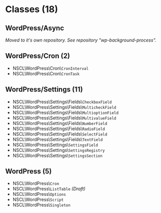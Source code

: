 # Classes (18)
## WordPress/Async
_Moved to it's own repository. See repository "wp-background-process"._

## WordPress/Cron (2)
* NSCL\WordPress\Cron\\`CronInterval`
* NSCL\WordPress\Cron\\`CronTask`

## WordPress/Settings (11)
* NSCL\WordPress\Settings\Fields\\`CheckboxField`
* NSCL\WordPress\Settings\Fields\\`MulticheckField`
* NSCL\WordPress\Settings\Fields\\`MultioptionField`
* NSCL\WordPress\Settings\Fields\\`MultivalueField`
* NSCL\WordPress\Settings\Fields\\`NumberField`
* NSCL\WordPress\Settings\Fields\\`RadioField`
* NSCL\WordPress\Settings\Fields\\`SelectField`
* NSCL\WordPress\Settings\Fields\\`TextField`
* NSCL\WordPress\Settings\\`SettingsField`
* NSCL\WordPress\Settings\\`SettingsRegistry`
* NSCL\WordPress\Settings\\`SettingsSection`

## WordPress (5)
* NSCL\WordPress\\`Cron`
* NSCL\WordPress\\`ListTable` _(Draft)_
* NSCL\WordPress\\`Options`
* NSCL\WordPress\\`Script`
* NSCL\WordPress\\`Singleton`
